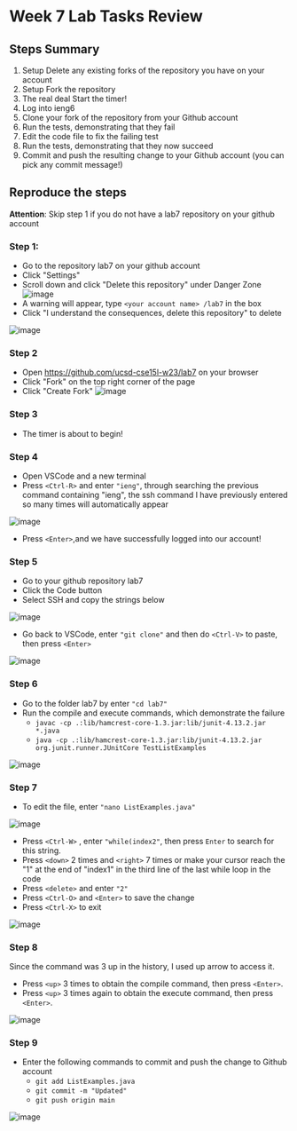 # Week 7 Lab Tasks Review

## Steps Summary
1. Setup Delete any existing forks of the repository you have on your account
2. Setup Fork the repository
3. The real deal Start the timer!
4. Log into ieng6
5. Clone your fork of the repository from your Github account
6. Run the tests, demonstrating that they fail
7. Edit the code file to fix the failing test
8. Run the tests, demonstrating that they now succeed
9. Commit and push the resulting change to your Github account (you can pick any commit message!)

## Reproduce the steps

**Attention**: Skip step 1 if you do not have a lab7 repository on your github account

### Step 1: 
- Go to the repository lab7 on your github account
- Click "Settings"
- Scroll down and click "Delete this repository" under Danger Zone
![image](https://user-images.githubusercontent.com/117802747/221001220-210fc858-b76e-4830-88cd-fbd9bd94967e.png)
- A warning will appear, type `<your account name> /lab7` in the box
- Click "I understand the consequences, delete this repository" to delete
  
![image](https://user-images.githubusercontent.com/117802747/221002361-ec2ed15d-2791-49a6-a948-e19c243cc3fc.png)

### Step 2
- Open https://github.com/ucsd-cse15l-w23/lab7 on your browser
- Click "Fork" on the top right corner of the page
- Click "Create Fork"
![image](https://user-images.githubusercontent.com/117802747/221005278-4406ed03-4f40-492e-a18f-53d6c3f929bd.png)

### Step 3
- The timer is about to begin!

### Step 4
- Open VSCode and a new terminal
- Press `<Ctrl-R>` and enter `"ieng"`, through searching the previous command containing "ieng", the ssh command I have previously entered so many times will automatically appear
 
![image](https://user-images.githubusercontent.com/117802747/221006312-8091390e-8918-4014-bd1c-69a680106a7d.png)
- Press `<Enter>`,and we have successfully logged into our account!

### Step 5
- Go to your github repository lab7 
- Click the Code button
- Select SSH and copy the strings below 
 
![image](https://user-images.githubusercontent.com/117802747/221007913-1e5f8ab4-7206-42d5-af8f-69775b05797f.png)
- Go back to VSCode, enter `"git clone"` and then do `<Ctrl-V>` to paste, then press `<Enter>` 
 
![image](https://user-images.githubusercontent.com/117802747/221008625-46ba3342-e234-4a22-a7f2-e854207c4484.png)

### Step 6
- Go to the folder lab7 by enter `"cd lab7"`
- Run the compile and execute commands, which demonstrate the failure
  - `javac -cp .:lib/hamcrest-core-1.3.jar:lib/junit-4.13.2.jar *.java` 
  - `java -cp .:lib/hamcrest-core-1.3.jar:lib/junit-4.13.2.jar org.junit.runner.JUnitCore TestListExamples`
 
![image](https://user-images.githubusercontent.com/117802747/221009768-f4dbb94a-6d6f-4dd0-9d7b-05f01ff4526f.png)

### Step 7
- To edit the file, enter `"nano ListExamples.java"`
 
![image](https://user-images.githubusercontent.com/117802747/221012408-8a1689b7-8975-4900-ae7c-c86ef19ab855.png)

- Press `<Ctrl-W>` , enter `"while(index2"`, then press `Enter` to search for this string.
- Press `<down>` 2  times and `<right>` 7 times or make your cursor reach the "1" at the end of "index1" in the third line of the last while loop in the code 
- Press `<delete>` and enter `"2"`
- Press `<Ctrl-O>` and `<Enter>` to save the change
- Press `<Ctrl-X>` to exit

![image](https://user-images.githubusercontent.com/117802747/221012163-2105d115-af06-4e1a-8c42-9545b3e99ae8.png)

### Step 8
Since the command was 3 up in the history, I used up arrow to access it.
- Press `<up>` 3 times to obtain the compile command, then press `<Enter>`. 
- Press `<up>` 3 times again to obtain the execute command, then press `<Enter>`.

![image](https://user-images.githubusercontent.com/117802747/221013477-9bdf8759-fb6f-4c3c-9141-642a075c51bc.png)

### Step 9
- Enter the following commands to commit and push the change to Github account
  - `git add ListExamples.java`
  - `git commit -m "Updated"`
  - `git push origin main`

![image](https://user-images.githubusercontent.com/117802747/221014265-6b9aa49c-1b2c-4968-9075-4d7b2a69ec21.png)
